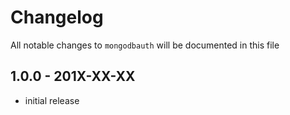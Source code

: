 # Changelog

All notable changes to `mongodbauth` will be documented in this file

## 1.0.0 - 201X-XX-XX

- initial release
